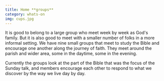 ```yaml
---
title: Home **groups**
category: whats-on
img: cups.jpg
---
```

It is good to belong to a large group who meet week by week as God's family. But it is also good to meet with a smaller number of folks in a more informal setting. We have nine small groups that meet to study the Bible and encourage one another along the journey of faith. They meet around the parish and wider area, some in the daytime, some in the evening.

Currently the groups look at the part of the Bible that was the focus of the Sunday talk, and members encourage each other to respond to what we discover by the way we live day by day.
